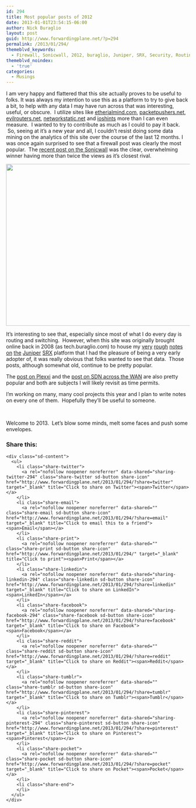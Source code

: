 ```yaml
---
id: 294
title: Most popular posts of 2012
date: 2013-01-01T23:54:15-06:00
author: Nick Buraglio
layout: post
guid: http://www.forwardingplane.net/?p=294
permalink: /2013/01/294/
themeblvd_keywords:
  - Firewall, Sonicwall, 2012, buraglio, Juniper, SRX, Security, Routing, popular posts from 2012
themeblvd_noindex:
  - 'true'
categories:
  - Musings
---
```

I am very happy and flattered that this site actually proves to be useful to folks. It was always my intention to use this as a platform to try to give back a bit, to help with any data I may have run across that was interesting, useful, or obscure.  I utilize sites like <a href="http://www.etherialmind.com" target="_blank">etherialmind.com</a>, <a href="http://www.packetpushers.net" target="_blank">packetpushers.net</a>, <a href="http://www.evilrouters.net" target="_blank">evilrouters.net</a>, <a href="http://wwwmetworkstatic.net" target="_blank">networkstatic.net</a> and <a href="http://blog.ioshints.info" target="_blank">ioshints</a> more than I can even measure.  I wanted to try to contribute as much as I could to pay it back.  So, seeing at it&#8217;s a new year and all, I couldn&#8217;t resist doing some data mining on the analytics of this site over the course of the last 12 months. I was once again surprised to see that a firewall post was clearly the most popular.  The <a title="Sonicwall – Old dog learns [some] new tricks" href="http://www.forwardingplane.net/2012/12/sonicwall-old-dog-learns-some-new-tricks/" target="_blank">recent post on the Sonicwall</a> was the clear, overwhelming winner having more than twice the views as it&#8217;s closest rival.

[<img class="aligncenter size-full wp-image-295" title="rear_view_mirror" src="http://www.forwardingplane.net/wp-content/uploads/2013/01/rear_view_mirror.jpg" alt="" width="590" height="442" srcset="http://www.forwardingplane.net/wp-content/uploads/2013/01/rear_view_mirror.jpg 590w, http://www.forwardingplane.net/wp-content/uploads/2013/01/rear_view_mirror-300x224.jpg 300w, http://www.forwardingplane.net/wp-content/uploads/2013/01/rear_view_mirror-550x412.jpg 550w" sizes="(max-width: 590px) 100vw, 590px" />](http://www.forwardingplane.net/wp-content/uploads/2013/01/rear_view_mirror.jpg)

It&#8217;s interesting to see that, especially since most of what I do every day is routing and switching.  However, when this site was originally brought online back in 2008 (as tech.buraglio.com) to house my <a title="Updating SRX IDP signatures" href="http://www.forwardingplane.net/2010/09/updating-srx-idp-signatures/" target="_blank">very</a> <a title="Juniper SRX Cluster" href="http://www.forwardingplane.net/2010/08/juniper-srx-cluster/" target="_blank">rough</a> <a title="SRX IPv6 flow based processing" href="http://www.forwardingplane.net/2010/09/srx-ipv6-flow-based-processing/" target="_blank">notes</a> <a title="Multicast through Juniper SRX 5800" href="http://www.forwardingplane.net/2010/10/multicast-through-juniper-srx-5800/" target="_blank">on</a> <a title="Enabling IPv6 on Juniper SRX 5800 cluster" href="http://www.forwardingplane.net/2010/10/enabling-ipv6-on-juniper-srx-5800-cluster/" target="_blank">the</a> <a title="Moving JunOS code between SRX cluster nodes" href="http://www.forwardingplane.net/2011/01/moving-junos-code-between-srx-cluster-nodes/" target="_blank">Juniper</a> <a title="Upgrading a new SRX 3600" href="http://www.forwardingplane.net/2011/02/upgrading-a-new-srx-3600/" target="_blank">SRX</a> platform that I had the pleasure of being a very early adopter of, it was really obvious that folks wanted to see that data.  Those posts, although somewhat old, continue to be pretty popular.

The <a title="Plexxi could be WDM for the rest of us." href="http://www.forwardingplane.net/2012/12/plexxi-could-be-wdm-for-the-rest-of-us/" target="_blank">post on Plexxi</a> and the <a title="SDN across domains in the WAN – a novice look" href="http://www.forwardingplane.net/2012/11/sdn-across-domains-in-the-wan-a-novice-look/" target="_blank">post on SDN across the WAN</a> are also pretty popular and both are subjects I will likely revisit as time permits.

I&#8217;m working on many, many cool projects this year and I plan to write notes on every one of them.  Hopefully they&#8217;ll be useful to someone.

&nbsp;

Welcome to 2013.  Let&#8217;s blow some minds, melt some faces and push some envelopes.

<div class="sharedaddy sd-sharing-enabled">
  <div class="robots-nocontent sd-block sd-social sd-social-icon-text sd-sharing">
    <h3 class="sd-title">
      Share this:
    </h3>
    
    <div class="sd-content">
      <ul>
        <li class="share-twitter">
          <a rel="nofollow noopener noreferrer" data-shared="sharing-twitter-294" class="share-twitter sd-button share-icon" href="http://www.forwardingplane.net/2013/01/294/?share=twitter" target="_blank" title="Click to share on Twitter"><span>Twitter</span></a>
        </li>
        <li class="share-email">
          <a rel="nofollow noopener noreferrer" data-shared="" class="share-email sd-button share-icon" href="http://www.forwardingplane.net/2013/01/294/?share=email" target="_blank" title="Click to email this to a friend"><span>Email</span></a>
        </li>
        <li class="share-print">
          <a rel="nofollow noopener noreferrer" data-shared="" class="share-print sd-button share-icon" href="http://www.forwardingplane.net/2013/01/294/" target="_blank" title="Click to print"><span>Print</span></a>
        </li>
        <li class="share-linkedin">
          <a rel="nofollow noopener noreferrer" data-shared="sharing-linkedin-294" class="share-linkedin sd-button share-icon" href="http://www.forwardingplane.net/2013/01/294/?share=linkedin" target="_blank" title="Click to share on LinkedIn"><span>LinkedIn</span></a>
        </li>
        <li class="share-facebook">
          <a rel="nofollow noopener noreferrer" data-shared="sharing-facebook-294" class="share-facebook sd-button share-icon" href="http://www.forwardingplane.net/2013/01/294/?share=facebook" target="_blank" title="Click to share on Facebook"><span>Facebook</span></a>
        </li>
        <li class="share-reddit">
          <a rel="nofollow noopener noreferrer" data-shared="" class="share-reddit sd-button share-icon" href="http://www.forwardingplane.net/2013/01/294/?share=reddit" target="_blank" title="Click to share on Reddit"><span>Reddit</span></a>
        </li>
        <li class="share-tumblr">
          <a rel="nofollow noopener noreferrer" data-shared="" class="share-tumblr sd-button share-icon" href="http://www.forwardingplane.net/2013/01/294/?share=tumblr" target="_blank" title="Click to share on Tumblr"><span>Tumblr</span></a>
        </li>
        <li class="share-pinterest">
          <a rel="nofollow noopener noreferrer" data-shared="sharing-pinterest-294" class="share-pinterest sd-button share-icon" href="http://www.forwardingplane.net/2013/01/294/?share=pinterest" target="_blank" title="Click to share on Pinterest"><span>Pinterest</span></a>
        </li>
        <li class="share-pocket">
          <a rel="nofollow noopener noreferrer" data-shared="" class="share-pocket sd-button share-icon" href="http://www.forwardingplane.net/2013/01/294/?share=pocket" target="_blank" title="Click to share on Pocket"><span>Pocket</span></a>
        </li>
        <li class="share-end">
        </li>
      </ul>
    </div>
  </div>
</div>
